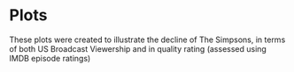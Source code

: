 # Plots

These plots were created to illustrate the decline of The Simpsons, in terms of both US Broadcast Viewership and in quality rating (assessed using IMDB episode ratings)
